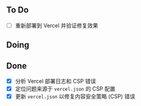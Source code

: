 ## To Do
- [ ] 重新部署到 Vercel 并验证修复效果

## Doing


## Done
- [x] 分析 Vercel 部署日志和 CSP 错误
- [x] 定位问题来源于 `vercel.json` 的 CSP 配置
- [x] 更新 `vercel.json` 以修复内容安全策略 (CSP) 错误
